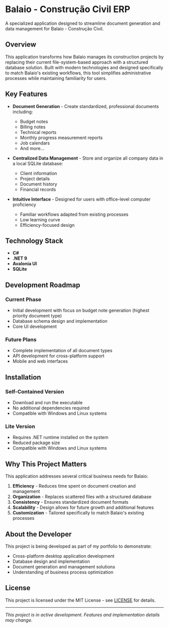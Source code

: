 # Balaio - Construção Civil ERP

A specialized application designed to streamline document generation and data management for Balaio - Construção Civil.

## Overview

This application transforms how Balaio manages its construction projects by replacing their current file-system-based approach with a structured database solution. Built with modern technologies and designed specifically to match Balaio's existing workflows, this tool simplifies administrative processes while maintaining familiarity for users.

## Key Features

- **Document Generation** - Create standardized, professional documents including:
  - Budget notes
  - Billing notes
  - Technical reports
  - Monthly progress measurement reports
  - Job calendars
  - And more...

- **Centralized Data Management** - Store and organize all company data in a local SQLite database:
  - Client information
  - Project details
  - Document history
  - Financial records

- **Intuitive Interface** - Designed for users with office-level computer proficiency
  - Familiar workflows adapted from existing processes
  - Low learning curve
  - Efficiency-focused design

## Technology Stack

- **C#**
- **.NET 9**
- **Avalonia UI**
- **SQLite**

## Development Roadmap

### Current Phase
- Initial development with focus on budget note generation (highest priority document type)
- Database schema design and implementation
- Core UI development

### Future Plans
- Complete implementation of all document types
- API development for cross-platform support
- Mobile and web interfaces

## Installation

### Self-Contained Version
- Download and run the executable
- No additional dependencies required
- Compatible with Windows and Linux systems

### Lite Version
- Requires .NET runtime installed on the system
- Reduced package size
- Compatible with Windows and Linux systems

## Why This Project Matters

This application addresses several critical business needs for Balaio:

1. **Efficiency** - Reduces time spent on document creation and management
2. **Organization** - Replaces scattered files with a structured database
3. **Consistency** - Ensures standardized document formats
4. **Scalability** - Design allows for future growth and additional features
5. **Customization** - Tailored specifically to match Balaio's existing processes

## About the Developer

This project is being developed as part of my portfolio to demonstrate:
- Cross-platform desktop application development
- Database design and implementation
- Document generation and management solutions
- Understanding of business process optimization

## License

This project is licensed under the MIT License - see [LICENSE](LICENSE) for details.

---

*This project is in active development. Features and implementation details may change.*


